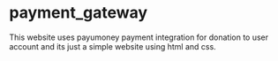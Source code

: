 # payment_gateway
This website uses payumoney payment integration for donation to user account and its just a simple website using html and css.
